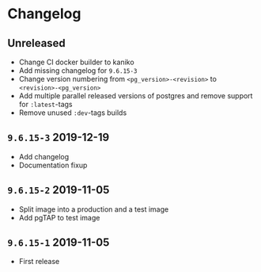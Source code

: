 # Changelog

## Unreleased
* Change CI docker builder to kaniko
* Add missing changelog for `9.6.15-3`
* Change version numbering from `<pg_version>-<revision>` to
  `<revision>-<pg_version>`
* Add multiple parallel released versions of postgres and remove support for
  `:latest`-tags
* Remove unused `:dev`-tags builds

## `9.6.15-3` 2019-12-19
* Add changelog
* Documentation fixup

## `9.6.15-2` 2019-11-05
* Split image into a production and a test image
* Add pgTAP to test image

## `9.6.15-1` 2019-11-05
* First release
